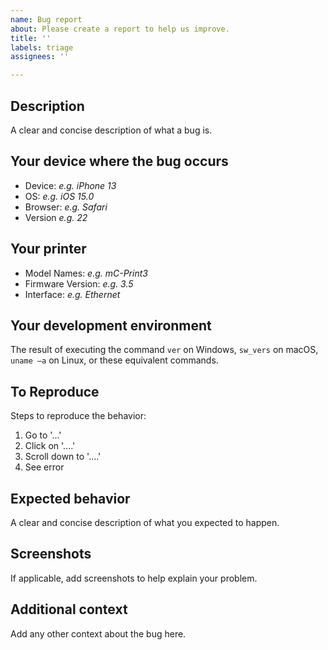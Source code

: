 ```yaml
---
name: Bug report
about: Please create a report to help us improve.
title: ''
labels: triage
assignees: ''

---
```


## Description
A clear and concise description of what a bug is.

## Your device where the bug occurs 
 - Device: 
    *e.g. iPhone 13*
 - OS:
    *e.g. iOS 15.0*
 - Browser: 
    *e.g. Safari*
 - Version
    *e.g. 22*

## Your printer
- Model Names:
    *e.g. mC-Print3*
- Firmware Version:
    *e.g. 3.5*
- Interface:
    *e.g. Ethernet*

## Your development environment
The result of executing the command `ver` on Windows, `sw_vers` on macOS, `uname –a` on Linux, or these equivalent commands.

## To Reproduce
Steps to reproduce the behavior:
1. Go to '...'
2. Click on '....'
3. Scroll down to '....'
4. See error

## Expected behavior
A clear and concise description of what you expected to happen.

## Screenshots
If applicable, add screenshots to help explain your problem.

## Additional context
Add any other context about the bug here.
